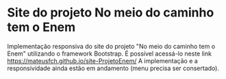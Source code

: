 # Site do projeto No meio do caminho tem o Enem
Implementação responsiva do site do projeto "No meio do caminho tem o Enem" utilizando o framework Bootstrap. É possível acessá-lo neste link https://mateusfch.github.io/site-ProjetoEnem/
A implementação e a responsividade ainda estão em andamento (menu precisa ser consertado).
